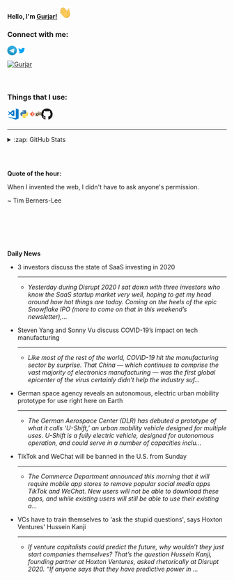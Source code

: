#### Hello, I'm [Gurjar!](https://GurjarKing.github.io) <img src="https://raw.githubusercontent.com/ABSphreak/ABSphreak/master/gifs/Hi.gif" width="30px"></h2>


### Connect with me:

[<img align="left" alt="Gurjar | Telegram" width="22px" src="https://raw.githubusercontent.com/github/explore/80688e429a7d4ef2fca1e82350fe8e3517d3494d/topics/telegram/telegram.png" />][Telegram]
[<img align="left" alt="Gurjar | Twitter" width="22px" src="https://raw.githubusercontent.com/github/explore/80688e429a7d4ef2fca1e82350fe8e3517d3494d/topics/twitter/twitter.png" />][Twitter]
<br >
<br >
<a href="https://github.com/GurjarKing"><img src="https://komarev.com/ghpvc/?username=GurjarKing" alt="Gurjar" /></a> <br />
<br />
<br />
<!-- <br >

![](https://visitor-badge.glitch.me/badge?page_id=GurjarKing)

<br /> -->

### Things that I use:

[<img align="left" alt="Visual Studio Code" width="26px" src="https://raw.githubusercontent.com/github/explore/80688e429a7d4ef2fca1e82350fe8e3517d3494d/topics/visual-studio-code/visual-studio-code.png" />][VSCode]
[<img align="left" alt="Python" width="26px" src="https://raw.githubusercontent.com/github/explore/80688e429a7d4ef2fca1e82350fe8e3517d3494d/topics/python/python.png" />][Python]
[<img align="left" alt="Git" width="26px" src="https://raw.githubusercontent.com/github/explore/80688e429a7d4ef2fca1e82350fe8e3517d3494d/topics/git/git.png" />][Git]
[<img align="left" alt="GitHub" width="26px" src="https://raw.githubusercontent.com/github/explore/78df643247d429f6cc873026c0622819ad797942/topics/github/github.png" />][Github]

<br />
<br />

---
<details>
  <summary>:zap: GitHub Stats</summary>

<img align="left" alt="Gurjar's Github Stats" src="https://github-readme-stats.vercel.app/api?username=GurjarKing&show_icons=true&hide_border=true&count_private=true&include_all_commit=true&theme=algolia" />

</details>

<!-- ### 🔔 My latest tweet
<a href="https://twitter.com/Gurjar_King43" target="_blank">
	<img src="https://github.com/GurjarKing/GurjarKing/raw/master/tweet.png" width="70%" align="center" alt="Click to view on Twitter" title="My latest tweet, as an image"/>
</a> -->
<br>

<pre>

</pre>

**Quote of the hour:**

When I invented the web, I didn't have to ask anyone's permission.

~ Tim Berners-Lee
<pre>

</pre>
<br>
<pre>


</pre>
<strong>Daily News</strong>
  
  - 3 investors discuss the state of SaaS investing in 2020
     <hr/>
     
      - *Yesterday during Disrupt 2020 I sat down with three investors who know the SaaS startup market very well, hoping to get my head around how hot things are today. Coming on the heels of the epic Snowflake IPO (more to come on that in this weekend’s newsletter),…*
     
  - Steven Yang and Sonny Vu discuss COVID-19’s impact on tech manufacturing
      <hr/>
      
      - *Like most of the rest of the world, COVID-19 hit the manufacturing sector by surprise. That China — which continues to comprise the vast majority of electronics manufacturing — was the first global epicenter of the virus certainly didn’t help the industry suf…*
      
  - German space agency reveals an autonomous, electric urban mobility prototype for use right here on Earth
      <hr/>
      
      - *The German Aerospace Center (DLR) has debuted a prototype of what it calls ‘U-Shift,’ an urban mobility vehicle designed for multiple uses. U-Shift is a fully electric vehicle, designed for autonomous operation, and could serve in a number of capacities inclu…*
      
  - TikTok and WeChat will be banned in the U.S. from Sunday
      <hr/>
      
      - *The Commerce Department announced this morning that it will require mobile app stores to remove popular social media apps TikTok and WeChat. New users will not be able to download these apps, and while existing users will still be able to use their existing a…*
       
  - VCs have to train themselves to 'ask the stupid questions', says Hoxton Ventures' Hussein Kanji
      <hr/>
       
       - *If venture capitalists could predict the future, why wouldn’t they just start companies themselves? That’s the question Hussein Kanji, founding partner at Hoxton Ventures, asked rhetorically at Disrupt 2020. “If anyone says that they have predictive power in …*
      

<br />

[VSCode]: https://code.visualstudio.com/
[Python]: https://www.python.org/
[Git]: https://git-scm.com/
[Github]: https://github.com/
[Telegram]: https://t.me/Gurjar_King/
[Twitter]: https://twitter.com/Gurjar_King43/
